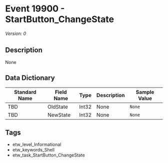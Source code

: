 # Event 19900 - StartButton_ChangeState
###### Version: 0

## Description
None

## Data Dictionary
|Standard Name|Field Name|Type|Description|Sample Value|
|---|---|---|---|---|
|TBD|OldState|Int32|None|`None`|
|TBD|NewState|Int32|None|`None`|

## Tags
* etw_level_Informational
* etw_keywords_Shell
* etw_task_StartButton_ChangeState